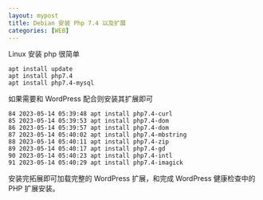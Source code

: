 ```yaml
---
layout: mypost
title: Debian 安装 Php 7.4 以及扩展
categories: [WEB]
---
```



Linux 安装 php 很简单


```
apt install update
apt install php7.4
apt install php7.4-mysql

```

如果需要和 WordPress 配合则安装其扩展即可

```
84 2023-05-14 05:39:48 apt install php7.4-curl
85 2023-05-14 05:39:53 apt install php7.4-dom
86 2023-05-14 05:39:57 apt install php7.4-dom
87 2023-05-14 05:40:02 apt install php7.4-mbstring
88 2023-05-14 05:40:11 apt install php7.4-zip
89 2023-05-14 05:40:17 apt install php7.4-gd
90 2023-05-14 05:40:23 apt install php7.4-intl
91 2023-05-14 05:40:29 apt install php7.4-imagick
```

安装完拓展即可加载完整的 WordPress 扩展，和完成 WordPress 健康检查中的 PHP 扩展安装。